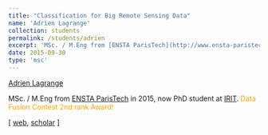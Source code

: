 ```yaml
---
title: "Classification for Big Remote Sensing Data"
name: 'Adrien Lagrange'
collection: students
permalink: /students/adrien
excerpt: 'MSc. / M.Eng from [ENSTA ParisTech](http://www.ensta-paristech.fr/) in 2015, now PhD student at [IRIT](http://www.irit.fr/). <span style="color:orange;">Data Fusion Contest 2nd rank Award!</span>'
date: 2015-09-30
type: 'msc'
---
```


[Adrien Lagrange](http://lagrange.perso.enseeiht.fr/)

MSc. / M.Eng from [ENSTA ParisTech](http://www.ensta-paristech.fr/) in 2015, now PhD student at [IRIT](http://www.irit.fr/). <span style="color:orange;">Data Fusion Contest 2nd rank Award!</span>

\[ [web](http://lagrange.perso.enseeiht.fr/),  [scholar](https://scholar.google.fr/citations?user=LcUt7KgAAAAJ&hl=en) \]


